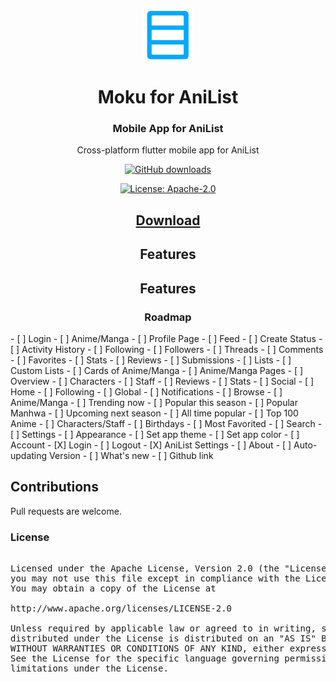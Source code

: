 <div align="center">

<img src="./.github/assets/logo.png" alt="Moku logo" title="Moku logo" width="80"/>
</a>

# Moku for AniList

### Mobile App for AniList
Cross-platform flutter mobile app for AniList

[![GitHub downloads](https://img.shields.io/github/downloads/Maclean-D/Moku/total?label=downloads&labelColor=27303D&color=0D1117&logo=github&logoColor=FFFFFF&style=flat)](https://github.com/Maclean-D/Moku/releases)

[![License: Apache-2.0](https://img.shields.io/github/license/Maclean-D/Moku?labelColor=27303D&color=0877d2)](/LICENSE)

## [Download](https://github.com/Maclean-D/Moku/releases)

## Features

## Features

### Roadmap
<div  align="left">
- [ ] Login  
- [ ] Anime/Manga  
- [ ] Profile Page  
  - [ ] Feed  
    - [ ] Create Status  
  - [ ] Activity History  
  - [ ] Following  
  - [ ] Followers  
  - [ ] Threads  
  - [ ] Comments  
  - [ ] Favorites  
  - [ ] Stats  
  - [ ] Reviews  
  - [ ] Submissions  
- [ ] Lists  
  - [ ] Custom Lists  
  - [ ] Cards of Anime/Manga  
    - [ ] Anime/Manga Pages  
      - [ ] Overview  
      - [ ] Characters  
      - [ ] Staff  
      - [ ] Reviews  
      - [ ] Stats  
      - [ ] Social  
- [ ] Home  
  - [ ] Following  
  - [ ] Global  
  - [ ] Notifications  
- [ ] Browse  
  - [ ] Anime/Manga  
    - [ ] Trending now  
    - [ ] Popular this season  
    - [ ] Popular Manhwa  
    - [ ] Upcoming next season  
    - [ ] All time popular  
    - [ ] Top 100 Anime  
  - [ ] Characters/Staff  
    - [ ] Birthdays  
    - [ ] Most Favorited  
  - [ ] Search  
- [ ] Settings  
  - [ ] Appearance  
    - [ ] Set app theme  
    - [ ] Set app color  
  - [ ] Account  
    - [X] Login  
    - [ ] Logout  
  - [X] AniList Settings  
  - [ ] About  
    - [ ] Auto-updating Version  
    - [ ] What's new  
    - [ ] Github link
<div>

## Contributions

Pull requests are welcome.

### License

<pre>

Licensed under the Apache License, Version 2.0 (the "License");
you may not use this file except in compliance with the License.
You may obtain a copy of the License at

http://www.apache.org/licenses/LICENSE-2.0

Unless required by applicable law or agreed to in writing, software
distributed under the License is distributed on an "AS IS" BASIS,
WITHOUT WARRANTIES OR CONDITIONS OF ANY KIND, either express or implied.
See the License for the specific language governing permissions and
limitations under the License.
</pre>

</div>
